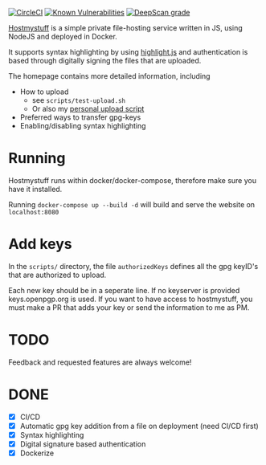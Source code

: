 [![CircleCI](https://circleci.com/gh/JurisMajors/hostmystuff/tree/master.svg?style=svg)](https://circleci.com/gh/JurisMajors/hostmystuff/tree/master)
[![Known Vulnerabilities](https://snyk.io//test/github/JurisMajors/hostmystuff/badge.svg?targetFile=package.json)](https://snyk.io//test/github/JurisMajors/hostmystuff?targetFile=package.json)
[![DeepScan grade](https://deepscan.io/api/teams/5550/projects/7391/branches/73694/badge/grade.svg)](https://deepscan.io/dashboard#view=project&tid=5550&pid=7391&bid=73694)



[Hostmystuff](https://www.hostmystuff.xyz/) is a simple private file-hosting service written in JS, using NodeJS and deployed in Docker.

It supports syntax highlighting by using [highlight.js](https://highlightjs.org/) and authentication is based through digitally signing the files that are uploaded.

The homepage contains more detailed information, including
* How to upload
    * see `scripts/test-upload.sh`
    * Or also my [personal upload script](https://github.com/JurisMajors/dotfiles/blob/master/bin/upload)
* Preferred ways to transfer gpg-keys
* Enabling/disabling syntax highlighting

# Running 
Hostmystuff runs within docker/docker-compose, therefore make sure you have it installed.

Running `docker-compose up --build -d` will build and serve the website on `localhost:8080`

# Add keys

In the `scripts/` directory, the file `authorizedKeys` defines all the gpg keyID's that are authorized to upload.

Each new key should be in a seperate line. If no keyserver is provided keys.openpgp.org is used.
If you want to have access to hostmystuff, you must make a PR that adds your key or send the information to me as PM.

# TODO
Feedback and requested features are always welcome!

# DONE
- [x] CI/CD
- [x] Automatic gpg key addition from a file on deployment (need CI/CD first)
- [x] Syntax highlighting
- [x] Digital signature based authentication
- [x] Dockerize
